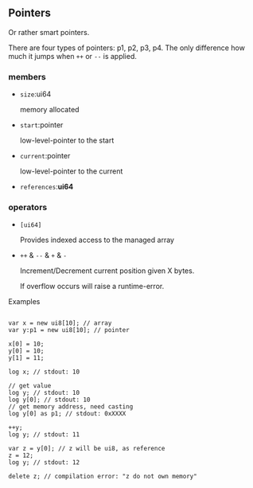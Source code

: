 ## Pointers

Or rather smart pointers.

There are four types of pointers: p1, p2, p3, p4.
The only difference how much it jumps when `++` or `--` is applied.

### members

* `size`:ui64

  memory allocated

* `start`:pointer

  low-level-pointer to the start

* `current`:pointer

  low-level-pointer to the current

* `references`:**ui64**

### operators

* `[ui64]`

  Provides indexed access to the managed array

* `++` & `--` & `+` & `-`

  Increment/Decrement current position given X bytes.

  If overflow occurs will raise a runtime-error.




Examples

```

var x = new ui8[10]; // array
var y:p1 = new ui8[10]; // pointer

x[0] = 10;
y[0] = 10;
y[1] = 11;

log x; // stdout: 10

// get value
log y; // stdout: 10
log y[0]; // stdout: 10
// get memory address, need casting
log y[0] as p1; // stdout: 0xXXXX

++y;
log y; // stdout: 11

var z = y[0]; // z will be ui8, as reference
z = 12;
log y; // stdout: 12

delete z; // compilation error: "z do not own memory"

```